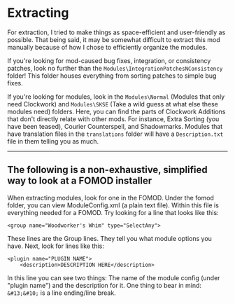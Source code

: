 # Extracting
For extraction, I tried to make things as space-efficient and user-friendly as possible.
That being said, it may be somewhat difficult to extract this mod manually because of how I
chose to efficiently organize the modules.

If you're looking for mod-caused bug fixes, integration, or consistency patches, look no further than the `Modules\IntegrationPatchesNConsistency` folder! This folder houses everything from sorting patches to simple bug fixes.

If you're looking for modules, look in the `Modules\Normal` (Modules that only need Clockwork) and `Modules\SKSE` (Take a wild guess at what else these modules need) folders. Here, you can find the parts of Clockwork Additions that don't directly relate with other mods. For instance, Extra Sorting (you have been teased), Courier Counterspell, and Shadowmarks. Modules that have translation files in the `translations` folder will have a `Description.txt` file in them telling you as much. 


-----

## The following is a non-exhaustive, simplified way to look at a FOMOD installer

When extracting modules, look for one in the FOMOD. Under the fomod folder, you can view ModuleConfig.xml (a plain text file). Within this file is everything needed for a FOMOD. Try looking for a line that looks like this:
```
<group name="Woodworker's Whim" type="SelectAny"> 
```
These lines are the Group lines. They tell you what module options you have. Next, look for lines like this:

```
<plugin name="PLUGIN NAME"> 
	<description>DESCRIPTION HERE</description> 
```
In this line you can see two things: The name of the module config (under "plugin name") and the description for it.
One thing to bear in mind: `&#13;&#10;` is a line ending/line break.

